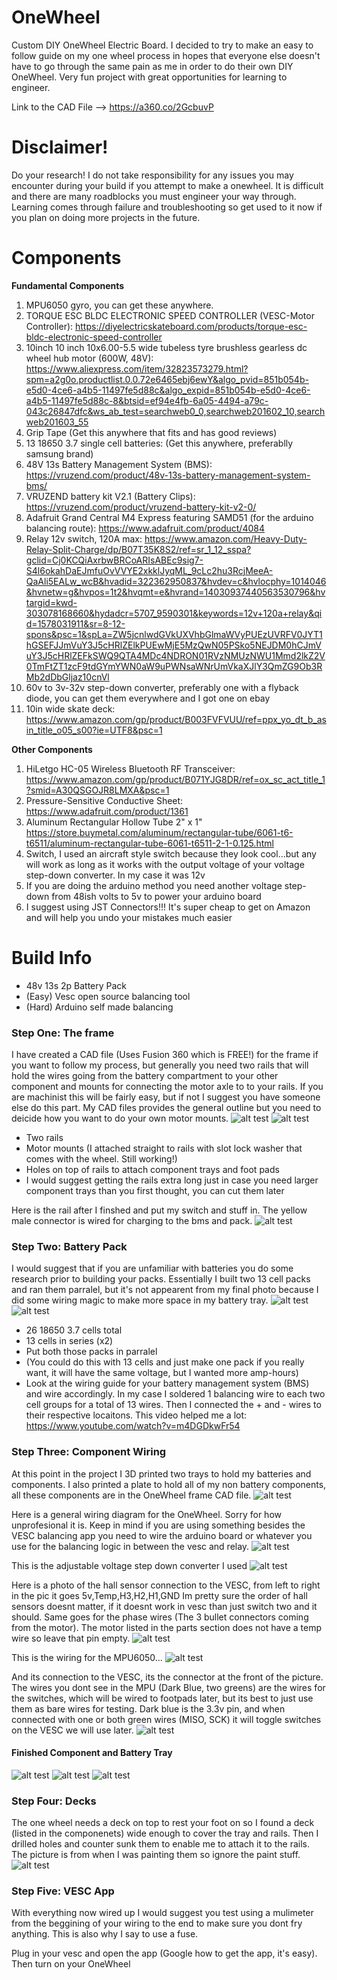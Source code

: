 # OneWheel
Custom DIY OneWheel Electric Board. I decided to try to make an easy to follow guide on my one wheel process in hopes that everyone else doesn't have to go through the same pain as me in order to do their own DIY OneWheel. Very fun project with great opportunities for learning to engineer.

Link to the CAD File --> https://a360.co/2GcbuvP

# Disclaimer!
Do your research! I do not take responsibility for any issues you may encounter during your build if you attempt to make a onewheel. It is difficult and there are many roadblocks you must engineer your way through. Learning comes through failure and troubleshooting so get used to it now if you plan on doing more projects in the future.

# Components
**Fundamental Components**
1. MPU6050 gyro, you can get these anywhere.
2. TORQUE ESC BLDC ELECTRONIC SPEED CONTROLLER (VESC-Motor Controller): https://diyelectricskateboard.com/products/torque-esc-bldc-electronic-speed-controller
3. 10inch 10 inch 10x6.00-5.5 wide tubeless tyre brushless gearless dc wheel hub motor (600W, 48V): https://www.aliexpress.com/item/32823573279.html?spm=a2g0o.productlist.0.0.72e6465ebj6ewY&algo_pvid=851b054b-e5d0-4ce6-a4b5-11497fe5d88c&algo_expid=851b054b-e5d0-4ce6-a4b5-11497fe5d88c-8&btsid=ef94e4fb-6a05-4494-a79c-043c26847dfc&ws_ab_test=searchweb0_0,searchweb201602_10,searchweb201603_55
4. Grip Tape (Get this anywhere that fits and has good reviews)
5. 13 18650 3.7 single cell batteries: (Get this anywhere, preferablly samsung brand)
6. 48V 13s Battery Management System (BMS): https://vruzend.com/product/48v-13s-battery-management-system-bms/
7. VRUZEND battery kit V2.1 (Battery Clips): https://vruzend.com/product/vruzend-battery-kit-v2-0/
8. Adafruit Grand Central M4 Express featuring SAMD51 (for the arduino balancing route): https://www.adafruit.com/product/4084
9. Relay 12v switch, 120A max: https://www.amazon.com/Heavy-Duty-Relay-Split-Charge/dp/B07T35K8S2/ref=sr_1_12_sspa?gclid=Cj0KCQiAxrbwBRCoARIsABEc9sig7-S4l6okahDaEJmfuOvVVYE2xkklJyqML_9cLc2hu3RcjMeeA-QaAli5EALw_wcB&hvadid=322362950837&hvdev=c&hvlocphy=1014046&hvnetw=g&hvpos=1t2&hvqmt=e&hvrand=14030937440563530796&hvtargid=kwd-303078168660&hydadcr=5707_9590301&keywords=12v+120a+relay&qid=1578031911&sr=8-12-spons&psc=1&spLa=ZW5jcnlwdGVkUXVhbGlmaWVyPUEzUVRFV0JYT1hGSEFJJmVuY3J5cHRlZElkPUEwMjE5MzQwN05PSko5NEJDM0hCJmVuY3J5cHRlZEFkSWQ9QTA4MDc4NDRON01RVzNMUzNWU1Mmd2lkZ2V0TmFtZT1zcF9tdGYmYWN0aW9uPWNsaWNrUmVkaXJlY3QmZG9Ob3RMb2dDbGljaz10cnVl
10. 60v to 3v-32v step-down converter, preferably one with a flyback diode, you can get them everywhere and I got one on ebay
11. 10in wide skate deck: https://www.amazon.com/gp/product/B003FVFVUU/ref=ppx_yo_dt_b_asin_title_o05_s00?ie=UTF8&psc=1


**Other Components**
1. HiLetgo HC-05 Wireless Bluetooth RF Transceiver: https://www.amazon.com/gp/product/B071YJG8DR/ref=ox_sc_act_title_1?smid=A30QSGOJR8LMXA&psc=1
2. Pressure-Sensitive Conductive Sheet: https://www.adafruit.com/product/1361
3. Aluminum Rectangular Hollow Tube 2" x 1" https://store.buymetal.com/aluminum/rectangular-tube/6061-t6-t6511/aluminum-rectangular-tube-6061-t6511-2-1-0.125.html
4. Switch, I used an aircraft style switch because they look cool...but any will work as long as it works with the output voltage of your voltage step-down converter. In my case it was 12v
5. If you are doing the arduino method you need another voltage step-down from 48ish volts to 5v to power your arduino board
6. I suggest using JST Connectors!!! It's super cheap to get on Amazon and will help you undo your mistakes much easier

# Build Info
- 48v 13s 2p Battery Pack
- (Easy) Vesc open source balancing tool
- (Hard) Arduino self made balancing

### Step One: The frame
I have created a CAD file (Uses Fusion 360 which is FREE!) for the frame if you want to follow my process, but generally you need two rails that will hold the wires going from the battery compartment to your other component and mounts for connecting the motor axle to to your rails. If you are machinist this will be fairly easy, but if not I suggest you have someone else do this part. My CAD files provides the general outline but you need to deicide how you want to do your own motor mounts.
![alt test](OneWheel%20Photos/Rail_IsoView.jpg)
![alt test](OneWheel%20Photos/Rail_TestFit.jpg)
- Two rails
- Motor mounts (I attached straight to rails with slot lock washer that comes with the wheel. Still working!)
- Holes on top of rails to attach component trays and foot pads
- I would suggest getting the rails extra long just in case you need larger component trays than you first thought, you can cut them later

Here is the rail after I finshed and put my switch and stuff in. The yellow male connector is wired for charging to the bms and pack.
![alt test](OneWheel%20Photos/Rail_Finished.jpg)

### Step Two: Battery Pack
I would suggest that if you are unfamiliar with batteries you do some research prior to building your packs. Essentially I built two 13 cell packs and ran them parralel, but it's not appearent from my final photo because I did some wiring magic to make more space in my battery tray.
![alt test](OneWheel%20Photos/Batt_OldSeriesPack.jpg)
![alt test](OneWheel%20Photos/Batt_Finished.jpg)
- 26 18650 3.7 cells total
- 13 cells in series (x2)
- Put both those packs in parralel
- (You could do this with 13 cells and just make one pack if you really want, it will have the same voltage, but I wanted more amp-hours)
- Look at the wiring guide for your battery management system (BMS) and wire accordingly. In my case I soldered 1 balancing wire to each two cell groups for a total of 13 wires. Then I connected the + and - wires to their respective locaitons. This video helped me a lot: https://www.youtube.com/watch?v=m4DGDkwFr54

### Step Three: Component Wiring
At this point in the project I 3D printed two trays to hold my batteries and components. I also printed a plate to hold all of my non battery components, all these components are in the OneWheel frame CAD file.
![alt test](OneWheel%20Photos/Wiring_Plate.jpg)

Here is a general wiring diagram for the OneWheel. Sorry for how unprofesional it is. Keep in mind if you are using something besides the VESC balancing app you need to wire the arduino board or whatever you use for the balancing logic in between the vesc and relay.
![alt test](OneWheel%20Photos/Wiring_Drawing.jpg)

This is the adjustable voltage step down converter I used
![alt test](OneWheel%20Photos/converter.jpg)


Here is a photo of the hall sensor connection to the VESC, from left to right in the pic it goes 5v,Temp,H3,H2,H1,GND
Im pretty sure the order of hall sensors doesnt matter, if it doesnt work in vesc than just switch two and it should.
Same goes for the phase wires (The 3 bullet connectors coming from the motor).
The motor listed in the parts section does not have a temp wire so leave that pin empty.
![alt test](OneWheel%20Photos/Wiring_Hall.jpg)

This is the wiring for the MPU6050...
![alt test](OneWheel%20Photos/Wiring_MPU.jpg)

And its connection to the VESC, its the connector at the front of the picture.
The wires you dont see in the MPU (Dark Blue, two greens) are the wires for the switches, which will be wired to footpads later, but its best to just use them as bare wires for testing. Dark blue is the 3.3v pin, and when connected with one or both green wires (MISO, SCK) it will toggle switches on the VESC we will use later.
![alt test](OneWheel%20Photos/Wiring_Switch.jpg)

#### Finished Component and Battery Tray
![alt test](OneWheel%20Photos/componentTray.jpg)
![alt test](OneWheel%20Photos/batteryTray.jpg)
![alt test](OneWheel%20Photos/onewheelAlmostDone.jpg)

### Step Four: Decks
The one wheel needs a deck on top to rest your foot on so I found a deck (listed in the componenets) wide enough to cover the tray and rails. Then I drilled holes and counter sunk them to enable me to attach it to the rails.
The picture is from when I was painting them so ignore the paint stuff.
![alt test](OneWheel%20Photos/deck.jpg)

### Step Five: VESC App
With everything now wired up I would suggest you test using a mulimeter from the beggining of your wiring to the end to make sure you dont fry anything. This is also why I say to use a fuse.

Plug in your vesc and open the app (Google how to get the app, it's easy). Then turn on your OneWheel

